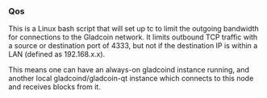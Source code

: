 ### Qos ###

This is a Linux bash script that will set up tc to limit the outgoing bandwidth for connections to the Gladcoin network. It limits outbound TCP traffic with a source or destination port of 4333, but not if the destination IP is within a LAN (defined as 192.168.x.x).

This means one can have an always-on gladcoind instance running, and another local gladcoind/gladcoin-qt instance which connects to this node and receives blocks from it.
